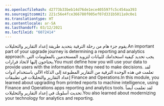 ```yaml
---
ms.openlocfilehash: d2773b33beb14d76de1ece405597fc5c454aa393
ms.sourcegitcommit: 221c56e4fce366780f005ef07d331b5011a9c0e1
ms.translationtype: HT
ms.contentlocale: ar-SA
ms.lasthandoff: 03/12/2021
ms.locfileid: "6072414"
---
```

<span data-ttu-id="7a7c1-101">يقوم جزء هام من رحلة الترقية بتحديد طريقة إعداد التقارير والتحليلات.</span><span class="sxs-lookup"><span data-stu-id="7a7c1-101">An important part of your upgrade journey is determining a reporting and analytics approach.</span></span> <span data-ttu-id="7a7c1-102">يجب تحديد كيفية استخدامك للبيانات لتزويد المستخدمين بالمعلومات التي يحتاجون إليها لاتخاذ قرارات.</span><span class="sxs-lookup"><span data-stu-id="7a7c1-102">You must define how you will use your data to provide users with the information that they need to make decisions.</span></span> <span data-ttu-id="7a7c1-103">لقد تعلمت في هذه الوحدة الترقية من التقارير المطبوعة إلى الذكاء الآلي باستخدام أدوات إعداد التقارير والتحليلات في تطبيقات Finance and Operations.</span><span class="sxs-lookup"><span data-stu-id="7a7c1-103">In this module, you learned about upgrading from printed reports to machine intelligence, using Finance and Operations apps reporting and analytics tools.</span></span> <span data-ttu-id="7a7c1-104">لقد تعلمت أيضاً تحديث أسلوبك في إعداد التقارير والتحليلات.</span><span class="sxs-lookup"><span data-stu-id="7a7c1-104">You also learned about modernizing your technology for analytics and reporting.</span></span>  
